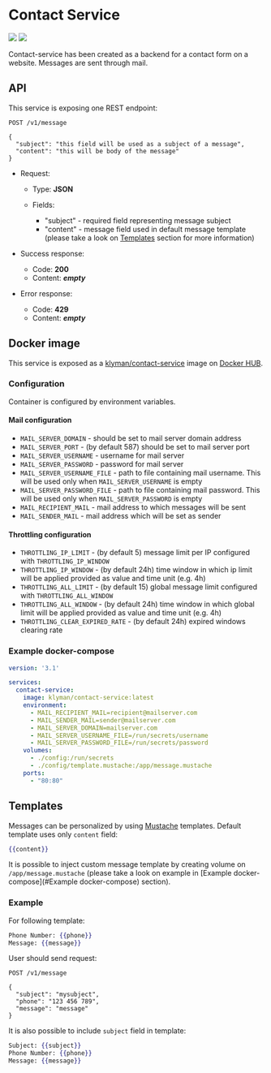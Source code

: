 # Contact Service

![](https://img.shields.io/docker/pulls/klyman/contact-service.svg)
![](https://img.shields.io/docker/stars/klyman/contact-service.svg)

Contact-service has been created as a backend for a contact form on a website.
Messages are sent through mail.

## API

This service is exposing one REST endpoint:

```
POST /v1/message

{
  "subject": "this field will be used as a subject of a message",
  "content": "this will be body of the message"
}
```

 - Request:

   - Type: __JSON__
   - Fields:

     - "subject" - required field representing message subject
     - "content" - message field used in default message template (please take a look on [Templates](#templates) section for more information)

 - Success response:

   - Code: __200__
   - Content: __*empty*__

 - Error response:

   - Code: __429__
   - Content: __*empty*__

## Docker image

This service is exposed as a [klyman/contact-service](https://hub.docker.com/r/klyman/contact-service) image on [Docker HUB](https://hub.docker.com/).

### Configuration

Container is configured by environment variables.

#### Mail configuration

 - `MAIL_SERVER_DOMAIN` - should be set to mail server domain address
 - `MAIL_SERVER_PORT` - (by default 587) should be set to mail server port
 - `MAIL_SERVER_USERNAME` - username for mail server
 - `MAIL_SERVER_PASSWORD` - password for mail server
 - `MAIL_SERVER_USERNAME_FILE` - path to file containing mail username. This will be used only when `MAIL_SERVER_USERNAME` is empty 
 - `MAIL_SERVER_PASSWORD_FILE` - path to file containing mail password. This will be used only when `MAIL_SERVER_PASSWORD` is empty
 - `MAIL_RECIPIENT_MAIL` - mail address to which messages will be sent
 - `MAIL_SENDER_MAIL` - mail address which will be set as sender

#### Throttling configuration

 - `THROTTLING_IP_LIMIT` - (by default 5) message limit per IP configured with `THROTTLING_IP_WINDOW`
 - `THROTTLING_IP_WINDOW` - (by default 24h) time window in which ip limit will be applied provided as value and time unit (e.g. 4h)
 - `THROTTLING_ALL_LIMIT` - (by default 15) global message limit configured with `THROTTLING_ALL_WINDOW`
 - `THROTTLING_ALL_WINDOW` - (by default 24h) time window in which global limit will be applied provided as value and time unit (e.g. 4h)
 - `THROTTLING_CLEAR_EXPIRED_RATE` - (by default 24h) expired windows clearing rate 

### Example docker-compose

```yaml
version: '3.1'

services:
  contact-service:
    image: klyman/contact-service:latest
    environment:
      - MAIL_RECIPIENT_MAIL=recipient@mailserver.com
      - MAIL_SENDER_MAIL=sender@mailserver.com
      - MAIL_SERVER_DOMAIN=mailserver.com
      - MAIL_SERVER_USERNAME_FILE=/run/secrets/username
      - MAIL_SERVER_PASSWORD_FILE=/run/secrets/password
    volumes:
      - ./config:/run/secrets
      - ./config/template.mustache:/app/message.mustache
    ports:
      - "80:80"
```

## Templates

Messages can be personalized by using [Mustache](https://mustache.github.io/) templates. Default template
uses only `content` field:

```mustache
{{content}}
```

It is possible to inject custom message template by creating volume on `/app/message.mustache`
(please take a look on example in [Example docker-compose](#Example docker-compose) section).

### Example

For following template:

```mustache
Phone Number: {{phone}}
Message: {{message}}
```

User should send request:

```
POST /v1/message

{
  "subject": "mysubject",
  "phone": "123 456 789",
  "message": "message"
}
```

It is also possible to include `subject` field in template:

```mustache
Subject: {{subject}}
Phone Number: {{phone}}
Message: {{message}}
```
